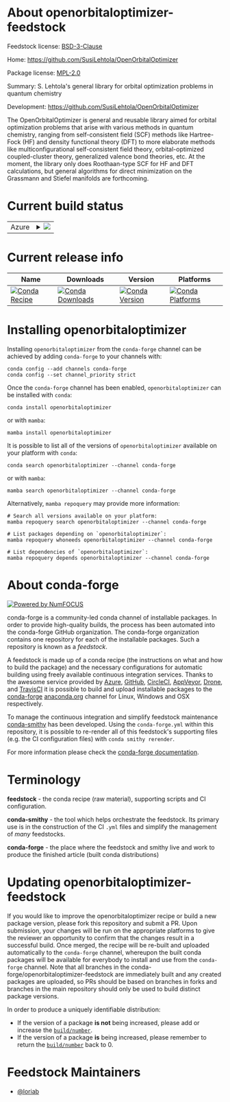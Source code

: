 About openorbitaloptimizer-feedstock
====================================

Feedstock license: [BSD-3-Clause](https://github.com/conda-forge/openorbitaloptimizer-feedstock/blob/main/LICENSE.txt)

Home: https://github.com/SusiLehtola/OpenOrbitalOptimizer

Package license: [MPL-2.0](https://opensource.org/licenses/MPL-2.0)

Summary: S. Lehtola's general library for orbital optimization problems in quantum chemistry

Development: https://github.com/SusiLehtola/OpenOrbitalOptimizer

The OpenOrbitalOptimizer is general and reusable library aimed for orbital optimization problems
that arise with various methods in quantum chemistry, ranging from self-consistent field (SCF)
methods like Hartree-Fock (HF) and density functional theory (DFT) to more elaborate methods like
multiconfigurational self-consistent field theory, orbital-optimized coupled-cluster theory,
generalized valence bond theories, etc. At the moment, the library only does Roothaan-type SCF
for HF and DFT calculations, but general algorithms for direct minimization on the Grassmann and
Stiefel manifolds are forthcoming.


Current build status
====================


<table>
    
  <tr>
    <td>Azure</td>
    <td>
      <details>
        <summary>
          <a href="https://dev.azure.com/conda-forge/feedstock-builds/_build/latest?definitionId=25453&branchName=main">
            <img src="https://dev.azure.com/conda-forge/feedstock-builds/_apis/build/status/openorbitaloptimizer-feedstock?branchName=main">
          </a>
        </summary>
        <table>
          <thead><tr><th>Variant</th><th>Status</th></tr></thead>
          <tbody><tr>
              <td>linux_64</td>
              <td>
                <a href="https://dev.azure.com/conda-forge/feedstock-builds/_build/latest?definitionId=25453&branchName=main">
                  <img src="https://dev.azure.com/conda-forge/feedstock-builds/_apis/build/status/openorbitaloptimizer-feedstock?branchName=main&jobName=linux&configuration=linux%20linux_64_" alt="variant">
                </a>
              </td>
            </tr><tr>
              <td>linux_aarch64</td>
              <td>
                <a href="https://dev.azure.com/conda-forge/feedstock-builds/_build/latest?definitionId=25453&branchName=main">
                  <img src="https://dev.azure.com/conda-forge/feedstock-builds/_apis/build/status/openorbitaloptimizer-feedstock?branchName=main&jobName=linux&configuration=linux%20linux_aarch64_" alt="variant">
                </a>
              </td>
            </tr><tr>
              <td>linux_ppc64le</td>
              <td>
                <a href="https://dev.azure.com/conda-forge/feedstock-builds/_build/latest?definitionId=25453&branchName=main">
                  <img src="https://dev.azure.com/conda-forge/feedstock-builds/_apis/build/status/openorbitaloptimizer-feedstock?branchName=main&jobName=linux&configuration=linux%20linux_ppc64le_" alt="variant">
                </a>
              </td>
            </tr><tr>
              <td>osx_64</td>
              <td>
                <a href="https://dev.azure.com/conda-forge/feedstock-builds/_build/latest?definitionId=25453&branchName=main">
                  <img src="https://dev.azure.com/conda-forge/feedstock-builds/_apis/build/status/openorbitaloptimizer-feedstock?branchName=main&jobName=osx&configuration=osx%20osx_64_" alt="variant">
                </a>
              </td>
            </tr><tr>
              <td>osx_arm64</td>
              <td>
                <a href="https://dev.azure.com/conda-forge/feedstock-builds/_build/latest?definitionId=25453&branchName=main">
                  <img src="https://dev.azure.com/conda-forge/feedstock-builds/_apis/build/status/openorbitaloptimizer-feedstock?branchName=main&jobName=osx&configuration=osx%20osx_arm64_" alt="variant">
                </a>
              </td>
            </tr><tr>
              <td>win_64</td>
              <td>
                <a href="https://dev.azure.com/conda-forge/feedstock-builds/_build/latest?definitionId=25453&branchName=main">
                  <img src="https://dev.azure.com/conda-forge/feedstock-builds/_apis/build/status/openorbitaloptimizer-feedstock?branchName=main&jobName=win&configuration=win%20win_64_" alt="variant">
                </a>
              </td>
            </tr>
          </tbody>
        </table>
      </details>
    </td>
  </tr>
</table>

Current release info
====================

| Name | Downloads | Version | Platforms |
| --- | --- | --- | --- |
| [![Conda Recipe](https://img.shields.io/badge/recipe-openorbitaloptimizer-green.svg)](https://anaconda.org/conda-forge/openorbitaloptimizer) | [![Conda Downloads](https://img.shields.io/conda/dn/conda-forge/openorbitaloptimizer.svg)](https://anaconda.org/conda-forge/openorbitaloptimizer) | [![Conda Version](https://img.shields.io/conda/vn/conda-forge/openorbitaloptimizer.svg)](https://anaconda.org/conda-forge/openorbitaloptimizer) | [![Conda Platforms](https://img.shields.io/conda/pn/conda-forge/openorbitaloptimizer.svg)](https://anaconda.org/conda-forge/openorbitaloptimizer) |

Installing openorbitaloptimizer
===============================

Installing `openorbitaloptimizer` from the `conda-forge` channel can be achieved by adding `conda-forge` to your channels with:

```
conda config --add channels conda-forge
conda config --set channel_priority strict
```

Once the `conda-forge` channel has been enabled, `openorbitaloptimizer` can be installed with `conda`:

```
conda install openorbitaloptimizer
```

or with `mamba`:

```
mamba install openorbitaloptimizer
```

It is possible to list all of the versions of `openorbitaloptimizer` available on your platform with `conda`:

```
conda search openorbitaloptimizer --channel conda-forge
```

or with `mamba`:

```
mamba search openorbitaloptimizer --channel conda-forge
```

Alternatively, `mamba repoquery` may provide more information:

```
# Search all versions available on your platform:
mamba repoquery search openorbitaloptimizer --channel conda-forge

# List packages depending on `openorbitaloptimizer`:
mamba repoquery whoneeds openorbitaloptimizer --channel conda-forge

# List dependencies of `openorbitaloptimizer`:
mamba repoquery depends openorbitaloptimizer --channel conda-forge
```


About conda-forge
=================

[![Powered by
NumFOCUS](https://img.shields.io/badge/powered%20by-NumFOCUS-orange.svg?style=flat&colorA=E1523D&colorB=007D8A)](https://numfocus.org)

conda-forge is a community-led conda channel of installable packages.
In order to provide high-quality builds, the process has been automated into the
conda-forge GitHub organization. The conda-forge organization contains one repository
for each of the installable packages. Such a repository is known as a *feedstock*.

A feedstock is made up of a conda recipe (the instructions on what and how to build
the package) and the necessary configurations for automatic building using freely
available continuous integration services. Thanks to the awesome service provided by
[Azure](https://azure.microsoft.com/en-us/services/devops/), [GitHub](https://github.com/),
[CircleCI](https://circleci.com/), [AppVeyor](https://www.appveyor.com/),
[Drone](https://cloud.drone.io/welcome), and [TravisCI](https://travis-ci.com/)
it is possible to build and upload installable packages to the
[conda-forge](https://anaconda.org/conda-forge) [anaconda.org](https://anaconda.org/)
channel for Linux, Windows and OSX respectively.

To manage the continuous integration and simplify feedstock maintenance
[conda-smithy](https://github.com/conda-forge/conda-smithy) has been developed.
Using the ``conda-forge.yml`` within this repository, it is possible to re-render all of
this feedstock's supporting files (e.g. the CI configuration files) with ``conda smithy rerender``.

For more information please check the [conda-forge documentation](https://conda-forge.org/docs/).

Terminology
===========

**feedstock** - the conda recipe (raw material), supporting scripts and CI configuration.

**conda-smithy** - the tool which helps orchestrate the feedstock.
                   Its primary use is in the construction of the CI ``.yml`` files
                   and simplify the management of *many* feedstocks.

**conda-forge** - the place where the feedstock and smithy live and work to
                  produce the finished article (built conda distributions)


Updating openorbitaloptimizer-feedstock
=======================================

If you would like to improve the openorbitaloptimizer recipe or build a new
package version, please fork this repository and submit a PR. Upon submission,
your changes will be run on the appropriate platforms to give the reviewer an
opportunity to confirm that the changes result in a successful build. Once
merged, the recipe will be re-built and uploaded automatically to the
`conda-forge` channel, whereupon the built conda packages will be available for
everybody to install and use from the `conda-forge` channel.
Note that all branches in the conda-forge/openorbitaloptimizer-feedstock are
immediately built and any created packages are uploaded, so PRs should be based
on branches in forks and branches in the main repository should only be used to
build distinct package versions.

In order to produce a uniquely identifiable distribution:
 * If the version of a package **is not** being increased, please add or increase
   the [``build/number``](https://docs.conda.io/projects/conda-build/en/latest/resources/define-metadata.html#build-number-and-string).
 * If the version of a package **is** being increased, please remember to return
   the [``build/number``](https://docs.conda.io/projects/conda-build/en/latest/resources/define-metadata.html#build-number-and-string)
   back to 0.

Feedstock Maintainers
=====================

* [@loriab](https://github.com/loriab/)

